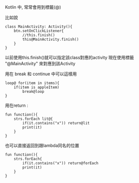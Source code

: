 Kotlin 中, 常常會用到標籤(@)

比如說
```
class MainActivity: Activity(){
	btn.setOnClickListener{
		//this.finish() 
		this@MainActivity.finish()
	}
}
```
以前使用this.finish()就可以指定該class對應的activity
現在使用標籤 "@MainActivity" 來對應到該Activity

用在 break 和 continue 中可以這樣用
```
loop@ for(item in items){
	if(item is appleItem)
		break@loop	
}
```

用在return :
```
fun function(){
	strs.forEach lit@{
		if(it.contains("x")) return@lit 
		print(it)
	}
}
```
也可以直接返回到跟lambda同名的位置
```
fun function(){
	strs.forEach{
		if(it.contains("x")) return@forEach
		print(it)
	}
}
```


